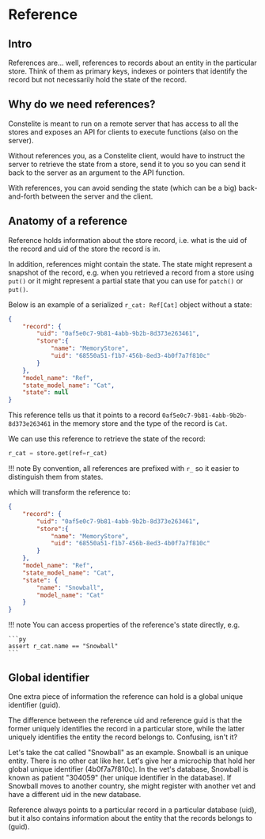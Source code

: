 # Reference

## Intro

References are... well, references to records about an entity in the particular store. Think of them as primary keys, indexes or pointers that identify the record but not necessarily hold the state of the record.

## Why do we need references?

Constelite is meant to run on a remote server that has access to all the stores and exposes an API for clients to execute functions (also on the server).

Without references you, as a Constelite client, would have to instruct the server to retrieve the state from a store, send it to you so you can send it back to the server as an argument to the API function.

With references, you can avoid sending the state (which can be a big) back-and-forth between the server and the client.

## Anatomy of a reference

Reference holds information about the store record, i.e. what is the uid of the record and uid of the store the record is in.

In addition, references might contain the state. The state might represent a snapshot of the record, e.g. when you retrieved a record from a store using `put()` or it might represent a partial state that you can use for `patch()` or `put()`.

Below is an example of a serialized `r_cat: Ref[Cat]` object without a state:

```json
{
    "record": {
        "uid": "0af5e0c7-9b81-4abb-9b2b-8d373e263461",
        "store":{
            "name": "MemoryStore",
            "uid": "68550a51-f1b7-456b-8ed3-4b0f7a7f810c"
        }
    },
    "model_name": "Ref",
    "state_model_name": "Cat",
    "state": null
}
```
This reference tells us that it points to a record `0af5e0c7-9b81-4abb-9b2b-8d373e263461` in the memory store and the type of the record is `Cat`.

We can use this reference to retrieve the state of the record:

```py
r_cat = store.get(ref=r_cat)
```

!!! note
    By convention, all references are prefixed with `r_` so it easier to distinguish them from states. 


which will transform the reference to:

```json
{
    "record": {
        "uid": "0af5e0c7-9b81-4abb-9b2b-8d373e263461",
        "store":{
            "name": "MemoryStore",
            "uid": "68550a51-f1b7-456b-8ed3-4b0f7a7f810c"
        }
    },
    "model_name": "Ref",
    "state_model_name": "Cat",
    "state": {
        "name": "Snowball",
        "model_name": "Cat"
    }
}
```

!!! note
    You can access properties of the reference's state directly, e.g.

    ```py
    assert r_cat.name == "Snowball" 
    ```

## Global identifier

One extra piece of information the reference can hold is a global unique identifier (guid).

The difference between the reference uid and reference guid is that the former uniquely identifies the record in a particular store, while the latter uniquely identifies the entity the record belongs to. Confusing, isn't it?

Let's take the cat called "Snowball" as an example. Snowball is an unique entity. There is no other cat like her. Let's give her a microchip that hold her global unique identifier (4b0f7a7f810c). In the vet's database, Snowball is known as patient "304059" (her unique identifier in the database). If Snowball moves to another country, she might register with another vet and have a different uid in the new database.

Reference always points to a particular record in a particular database (uid), but it also contains information about the entity that the records belongs to (guid).